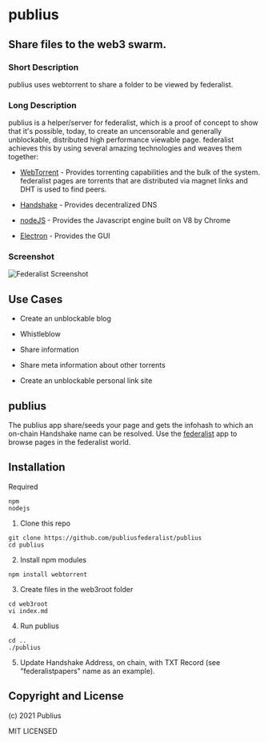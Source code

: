 # publius
## Share files to the web3 swarm.

### Short Description

publius uses webtorrent to share a folder to be viewed by federalist.

### Long Description

publius is a helper/server for federalist, which is a proof of concept to show that it's possible, today, to create an uncensorable and generally unblockable, distributed high performance 
viewable page.  federalist achieves this by using several amazing technologies and weaves them together:  

- [WebTorrent](https://github.com/webtorrent) - Provides torrenting capabilities and the bulk of the system.  federalist pages are torrents that are
distributed via magnet links and DHT is used to find peers.                            

- [Handshake](https://github.com/handshake-org/) - Provides decentralized DNS

- [nodeJS](https://github.com/nodejs) - Provides the Javascript engine built on V8 by Chrome

- [Electron](https://github.com/electron) - Provides the GUI


### Screenshot

![Federalist Screenshot](https://github.com/publiusfederalist/federalist/blob/master/federalist.png?raw=true)

## Use Cases

- Create an unblockable blog

- Whistleblow

- Share information

- Share meta information about other torrents

- Create an unblockable personal link site

## publius

The publius app share/seeds your page and gets the infohash to which an on-chain Handshake
name can be resolved.  Use the [federalist](https://github.com/publiusfederalist/federalist) app to browse pages in the federalist world.


## Installation

Required
```
npm
nodejs
```

1. Clone this repo
```
git clone https://github.com/publiusfederalist/publius
cd publius
```

2. Install npm modules
```
npm install webtorrent
```

3. Create files in the web3root folder
```
cd web3root
vi index.md
```

4. Run publius
```
cd ..
./publius
```

5. Update Handshake Address, on chain, with TXT Record (see "federalistpapers" name as an example).

## Copyright and License

(c) 2021 Publius

MIT LICENSED
